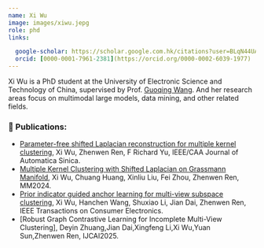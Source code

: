 ```yaml
---
name: Xi Wu
image: images/xiwu.jepg
role: phd
links:

  google-scholar: https://scholar.google.com.hk/citations?user=BLqN44UAAAAJ&hl=zh-CN
  orcid: [0000-0001-7961-2381](https://orcid.org/0000-0002-6039-1977)
---
```


Xi Wu is a PhD student at the University of Electronic Science and Technology of China, supervised by Prof. [Guoqing Wang](https://faculty.uestc.edu.cn/wangguoqing2/zh_CN/index.htm). And her research areas focus on multimodal large models, data mining, and other related fields.

### 📝 Publications:
- [Parameter-free shifted Laplacian reconstruction for multiple kernel clustering](https://ieeexplore.ieee.org/document/10198711), Xi Wu, Zhenwen Ren, F Richard Yu, IEEE/CAA Journal of Automatica Sinica.
- [Multiple Kernel Clustering with Shifted Laplacian on Grassmann Manifold](https://dl.acm.org/doi/10.1145/3664647.3681282), Xi Wu, Chuang Huang, Xinliu Liu, Fei Zhou, Zhenwen Ren, MM2024.
- [Prior indicator guided anchor learning for multi-view subspace clustering](https://ieeexplore.ieee.org/document/10263799), Xi Wu, Hanchen Wang, Shuxiao Li, Jian Dai, Zhenwen Ren, IEEE Transactions on Consumer Electronics.
- [Robust Graph Contrastive Learning for Incomplete Multi-View Clustering], Deyin Zhuang,Jian Dai,Xingfeng Li,Xi Wu,Yuan Sun,Zhenwen Ren, IJCAI2025.
